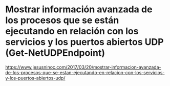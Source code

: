 # Mostrar información avanzada de los procesos que se están ejecutando en relación con los servicios y los puertos abiertos UDP (Get-NetUDPEndpoint)
https://www.jesusninoc.com/2017/03/20/mostrar-informacion-avanzada-de-los-procesos-que-se-estan-ejecutando-en-relacion-con-los-servicios-y-los-puertos-abiertos-udp/
